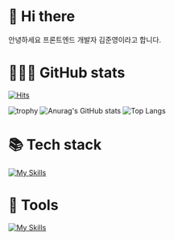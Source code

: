 # 👋 Hi there 
안녕하세요 프론트엔드 개발자 김준영이라고 합니다.

# 👨🏻‍💻 GitHub stats
[![Hits](https://hits.seeyoufarm.com/api/count/incr/badge.svg?url=https%3A%2F%2Fgithub.com%2Fma9pie&count_bg=%2379C83D&title_bg=%23555555&icon=&icon_color=%23E7E7E7&title=hits&edge_flat=false)](https://hits.seeyoufarm.com) 

![trophy](https://github-profile-trophy.vercel.app/?username=ma9pie&no-bg=true&column=7&theme=darkhub)
![Anurag's GitHub stats](https://github-readme-stats.vercel.app/api?username=ma9pie&show_icons=true&theme=transparent)
![Top Langs](https://github-readme-stats.vercel.app/api/top-langs/?username=ma9pie&layout=compact&theme=transparent) 
    
# 📚 Tech stack
[![My Skills](https://skillicons.dev/icons?i=html,css,js,react,nextjs,redux,emotion,sass,mongodb,mysql&perline=5)](https://skillicons.dev)
<br/>


# 🔨 Tools
[![My Skills](https://skillicons.dev/icons?i=git,github,gitlab,vscode,aws,jenkins,figma&perline=5)](https://skillicons.dev)

